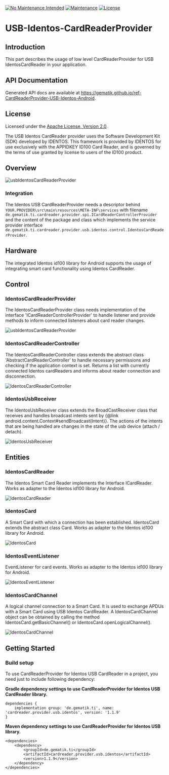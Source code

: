 [![No Maintenance Intended](http://unmaintained.tech/badge.svg)](http://unmaintained.tech/)
[![Maintenance](https://img.shields.io/badge/Maintained%3F-no-red.svg)](https://bitbucket.org/lbesson/ansi-colors)
[![License](https://img.shields.io/badge/License-Apache%202.0-blue.svg)](https://opensource.org/licenses/Apache-2.0)

# USB-Identos-CardReaderProvider

## Introduction

This part describes the usage of low level CardReaderProvider for USB IdentosCardReader in your application.

## API Documentation

Generated API docs are available at <https://gematik.github.io/ref-CardReaderProvider-USB-Identos-Android>.

## License

Licensed under the [Apache License, Version 2.0](https://www.apache.org/licenses/LICENSE-2.0).

The USB Identos CardReader provider uses the Software Development Kit (SDK) developed by IDENTOS.
This framework is provided by IDENTOS for use exclusively with the APPIDKEY ID100 Card Reader, and is governed by the terms of use granted by license to users of the ID100 product.

## Overview

![usbIdentosCardReaderProvider](cardreader.provider.usb.identos/doc/images/UIDECRP/generated/overview.png)

  

### Integration

The Identos USB CardReaderProvider needs a descriptor behind `YOUR.PROVIDER\src\main\resources\META-INF\services` with filename `de.gematik.ti.cardreader.provider.spi.ICardReaderControllerProvider` and the content of the package and class which implements the service provider interface `de.gematik.ti.cardreader.provider.usb.identos.control.IdentosCardReaderProvider`.

## Hardware

The integrated Identos id100 library for Android supports the usage of integrating smart card functionality using Identos CardReader.

## Control

### IdentosCardReaderProvider

The IdentosCardReaderProvider class needs implementation of the interface 'ICardReaderControllerProvider' to handle listener and provide methods to inform connected listeners about card reader changes.

![usbIdentosCardReaderProvider](cardreader.provider.usb.identos/doc/images/UIDECRP/generated/IdentosCardReaderProvider.png)

  

### IdentosCardReaderController

The IdentosCardReaderController class extends the abstract class 'AbstractCardReaderController' to handle necessary permissions and checking if the application context is set. Returns a list with currently connected Identos cardReaders and informs about reader connection and disconnection.

![IdentosCardReaderController](cardreader.provider.usb.identos/doc/images/UIDECRP/generated/IdentosCardReaderController.png)

  

### IdentosUsbReceiver

The IdentosUsbReceiver class extends the BroadCastReceiver class that receives and handles broadcast intents sent by {@link android.content.Context\#sendBroadcast(Intent)}.
The actions of the intents that are being handled are changes in the state of the usb device (attach / detach).

![IdentosUsbReceiver](cardreader.provider.usb.identos/doc/images/UIDECRP/generated/IdentosUsbReceiver.png)

  

## Entities

### IdentosCardReader

The Identos Smart Card Reader implements the Interface ICardReader. Works as adapter to the Identos id100 library for Android.

![IdentosCardReader](cardreader.provider.usb.identos/doc/images/UIDECRP/generated/IdentosCardReader.png)

  

### IdentosCard

A Smart Card with which a connection has been established. IdentosCard extends the abstract class Card. Works as adapter to the Identos id100 library for Android.

![IdentosCard](cardreader.provider.usb.identos/doc/images/UIDECRP/generated/IdentosCard.png)

  

### IdentosEventListener

EventListener for card events. Works as adapter to the Identos id100 library for Android.

![IdentosEventListener](cardreader.provider.usb.identos/doc/images/UIDECRP/generated/IdentosEventListener.png)

  

### IdentosCardChannel

A logical channel connection to a Smart Card. It is used to exchange APDUs with a Smart Card using USB Identos CardReader. A IdentosCardChannel object can be obtained by calling the method IdentosCard.getBasicChannel() or IdentosCard.openLogicalChannel().

![IdentosCardChannel](cardreader.provider.usb.identos/doc/images/UIDECRP/generated/IdentosCardChannel.png)

  

## Getting Started

### Build setup

To use CardReaderProvider for Identos USB CardReader in a project, you need just to include following dependency:

**Gradle dependency settings to use CardReaderProvider for Identos USB CardReader library.**

    dependencies {
        implementation group: 'de.gematik.ti', name: 'cardreader.provider.usb.identos', version: '1.1.9'
    }

**Maven dependency settings to use CardReaderProvider for Identos USB library.**

    <dependencies>
        <dependency>
            <groupId>de.gematik.ti</groupId>
            <artifactId>cardreader.provider.usb.identos</artifactId>
            <version>1.1.9</version>
        </dependency>
    </dependencies>
